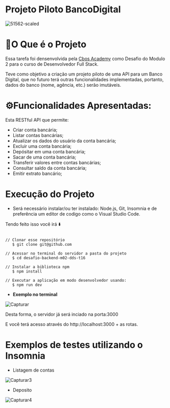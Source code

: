 # Projeto Piloto BancoDigital

![51562-scaled](https://github.com/alana06/Projeto-piloto---Banco-Digital-/assets/150863838/0bb21ab0-a596-4579-be5f-32725cf50e3b)


# **🧾O Que é o Projeto**

Essa tarefa foi densenvolvida pela [Cbos Academy](https://cubos.academy/) como Desafio do Modulo 2 para o curso de Desenvolvedor Full Stack.

Teve como objetivo a criação um projeto piloto de uma API para um Banco Digital, que no futuro terá outras funcionalidades implementadas, portanto, dados do banco (nome, agência, etc.) serão imutáveis.

# **⚙️Funcionalidades Apresentadas:**

Esta RESTful API que permite:

  - Criar conta bancária;
  - Listar contas bancárias;
  - Atualizar os dados do usuário da conta bancária;
  - Excluir uma conta bancária;
  - Depósitar em uma conta bancária;
  - Sacar de uma conta bancária;
  - Transferir valores entre contas bancárias;
  - Consultar saldo da conta bancária;
  - Emitir extrato bancário;

# **Execução do Projeto**

- Será necessário instalar/ou ter instalado: Node.js, Git, Insomnia e de preferência um editor de codigo como o Visual Studio Code.

Tendo feito isso você irá ⬇️

```

// Clonar esse repositório 
   $ git clone git@github.com

// Acessar no terminal do servidor a pasta do projeto
   $ cd desafio-backend-m02-dds-t16

// Instalar a biblioteca npm
   $ npm install

// Executar a aplicação em modo desenvolvedor usando:
   $ npm run dev

```


 - **Exemplo no terminal**

 ![Capturar](https://github.com/alana06/Projeto-piloto---Banco-Digital-/assets/150863838/1f2c8989-915e-464a-92a6-7a4f3f41a8f8)



Desta forma, o servidor já será inciado na porta:3000

E você terá acesso através do http://localhost:3000 + as rotas.

# **Exemplos de testes utilizando o Insomnia**

- Listagem de contas

  
![Capturar3](https://github.com/alana06/Projeto-piloto---Banco-Digital-/assets/150863838/1f342819-18c2-4ef7-8ba4-126376ca2009)


- Deposito 

![Capturar4](https://github.com/alana06/Projeto-piloto---Banco-Digital-/assets/150863838/1d96f7d1-0dba-4b2b-a51f-400fae47c104)









